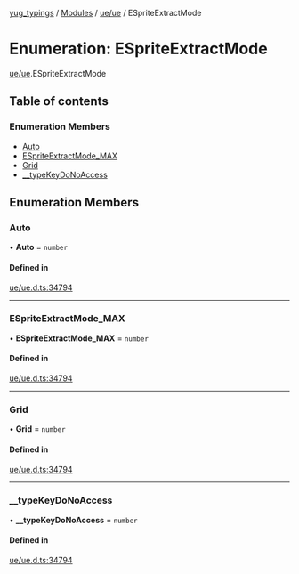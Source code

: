 [yug_typings](../README.md) / [Modules](../modules.md) / [ue/ue](../modules/ue_ue.md) / ESpriteExtractMode

# Enumeration: ESpriteExtractMode

[ue/ue](../modules/ue_ue.md).ESpriteExtractMode

## Table of contents

### Enumeration Members

- [Auto](ue_ue.ESpriteExtractMode.md#auto)
- [ESpriteExtractMode\_MAX](ue_ue.ESpriteExtractMode.md#espriteextractmode_max)
- [Grid](ue_ue.ESpriteExtractMode.md#grid)
- [\_\_typeKeyDoNoAccess](ue_ue.ESpriteExtractMode.md#__typekeydonoaccess)

## Enumeration Members

### Auto

• **Auto** = `number`

#### Defined in

[ue/ue.d.ts:34794](https://github.com/YugMetaverse/yug_typings/blob/b7d9b19/ue/ue.d.ts#L34794)

___

### ESpriteExtractMode\_MAX

• **ESpriteExtractMode\_MAX** = `number`

#### Defined in

[ue/ue.d.ts:34794](https://github.com/YugMetaverse/yug_typings/blob/b7d9b19/ue/ue.d.ts#L34794)

___

### Grid

• **Grid** = `number`

#### Defined in

[ue/ue.d.ts:34794](https://github.com/YugMetaverse/yug_typings/blob/b7d9b19/ue/ue.d.ts#L34794)

___

### \_\_typeKeyDoNoAccess

• **\_\_typeKeyDoNoAccess** = `number`

#### Defined in

[ue/ue.d.ts:34794](https://github.com/YugMetaverse/yug_typings/blob/b7d9b19/ue/ue.d.ts#L34794)
